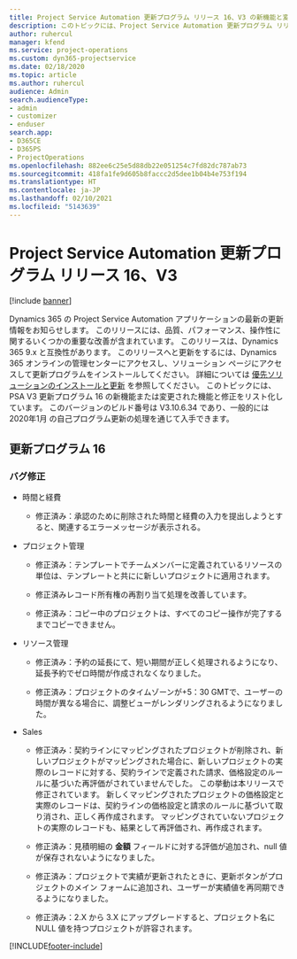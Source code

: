 ```yaml
---
title: Project Service Automation 更新プログラム リリース 16、V3 の新機能と変更点
description: このトピックには、Project Service Automation 更新プログラム リリース 16、V3 で利用可能な機能と修正をリスト化しています。
author: ruhercul
manager: kfend
ms.service: project-operations
ms.custom: dyn365-projectservice
ms.date: 02/18/2020
ms.topic: article
ms.author: ruhercul
audience: Admin
search.audienceType:
- admin
- customizer
- enduser
search.app:
- D365CE
- D365PS
- ProjectOperations
ms.openlocfilehash: 882ee6c25e5d88db22e051254c7fd82dc787ab73
ms.sourcegitcommit: 418fa1fe9d605b8faccc2d5dee1b04b4e753f194
ms.translationtype: HT
ms.contentlocale: ja-JP
ms.lasthandoff: 02/10/2021
ms.locfileid: "5143639"
---
```

# <a name="project-service-automation-update-release-16-v3"></a>Project Service Automation 更新プログラム リリース 16、V3

[!include [banner](../includes/psa-now-project-operations.md)]

Dynamics 365 の Project Service Automation アプリケーションの最新の更新情報をお知らせします。 このリリースには、品質、パフォーマンス、操作性に関するいくつかの重要な改善が含まれています。  このリリースは、Dynamics 365 9.x と互換性があります。 このリリースへと更新をするには、Dynamics 365 オンラインの管理センターにアクセスし、ソリューション ページにアクセスして更新プログラムをインストールしてください。 詳細については [優先ソリューションのインストールと更新](https://docs.microsoft.com/dynamics365/project-service/upgrade-psa-home-page) を参照してください。
このトピックには、PSA V3 更新プログラム 16 の新機能または変更された機能と修正をリスト化しています。 このバージョンのビルド番号は V3.10.6.34 であり、一般的には 2020年1月 の自己プログラム更新の処理を通じて入手できます。


## <a name="update-release-16"></a>更新プログラム 16

### <a name="bug-fixes"></a>バグ修正

-   時間と経費

    -   修正済み：承認のために削除された時間と経費の入力を提出しようとすると、関連するエラーメッセージが表示される。

-   プロジェクト管理

    -   修正済み：テンプレートでチームメンバーに定義されているリソースの単位は、テンプレートと共にに新しいプロジェクトに適用されます。

    -   修正済みレコード所有権の再割り当て処理を改善しています。

    -   修正済み：コピー中のプロジェクトは、すべてのコピー操作が完了するまでコピーできません。

-   リソース管理

    -   修正済み：予約の延長にて、短い期間が正しく処理されるようになり、延長予約でゼロ時間が作成されなくなりました。

    -   修正済み：プロジェクトのタイムゾーンが+5：30 GMTで、ユーザーの時間が異なる場合に、調整ビューがレンダリングされるようになりました。

-   Sales

    -   修正済み：契約ラインにマッピングされたプロジェクトが削除され、新しいプロジェクトがマッピングされた場合に、新しいプロジェクトの実際のレコードに対する、契約ラインで定義された請求、価格設定のルールに基づいた再評価がされていませんでした。 この挙動は本リリースで修正されています。 新しくマッピングされたプロジェクトの価格設定と実際のレコードは、契約ラインの価格設定と請求のルールに基づいて取り消され、正しく再作成されます。 マッピングされていないプロジェクトの実際のレコードも、結果として再評価され、再作成されます。

    -   修正済み：見積明細の **金額** フィールドに対する評価が追加され、null 値が保存されないようになりました。

    -   修正済み：プロジェクトで実績が更新されたときに、更新ボタンがプロジェクトのメイン フォームに追加され、ユーザーが実績値を再同期できるようになりました。

    -   修正済み：2.X から 3.X にアップグレードすると、プロジェクト名に NULL 値を持つプロジェクトが許容されます。



[!INCLUDE[footer-include](../includes/footer-banner.md)]